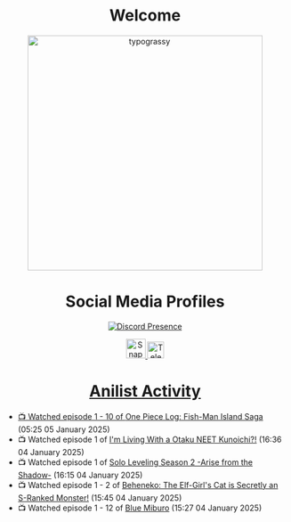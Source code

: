 <div align="center">

# Welcome
<a href="https://github.com/kawarimidoll/typograssy">
    <img alt="typograssy" src="https://typograssy.deno.dev/api?text=%E3%82%88%E3%81%86%E3%81%93%E3%81%9D%E3%81%BF%E3%81%AA%E3%81%95%E3%82%93%20-%20Sheby--&&l0=none&l1=82d9d0&l2=027353&l3=038c4c&l4=01402e&bg=none&frame=none&speed=100&comment=" width="421.99">
</a>

</div>

<div align="center">

# Social Media Profiles

[![Discord Presence](https://lanyard.cnrad.dev/api/612532963938271232)](https://discord.com/users/612532963938271232)


<a href="https://www.snapchat.com/add/a.sheby" title="Snapchat Profile">
    <img src="https://www.freepnglogos.com/uploads/snapchat-logo-png-0.png" width="35" alt="Snapchat Logo" />


<a href="https://t.me/ASheby" title="Telegram Profile">
    <img src="https://www.freepnglogos.com/uploads/telegram-logo-png-0.png" width="30" alt="Telegram Logo" />


</div>

<div align="center">

# Anilist Activity

</div>

<!-- ANILIST_ACTIVITY:start -->

-   📺 Watched episode 1 - 10 of [One Piece Log: Fish-Man Island Saga](https://anilist.co/anime/183423) (05:25 05 January 2025)
-   📺 Watched episode 1 of [I'm Living With a Otaku NEET Kunoichi?!](https://anilist.co/anime/174654) (16:36 04 January 2025)
-   📺 Watched episode 1 of [Solo Leveling Season 2 -Arise from the Shadow-](https://anilist.co/anime/176496) (16:15 04 January 2025)
-   📺 Watched episode 1 - 2 of [Beheneko: The Elf-Girl's Cat is Secretly an S-Ranked Monster!](https://anilist.co/anime/176158) (15:45 04 January 2025)
-   📺 Watched episode 1 - 12 of [Blue Miburo](https://anilist.co/anime/169258) (15:27 04 January 2025)

<!-- ANILIST_ACTIVITY:end -->
